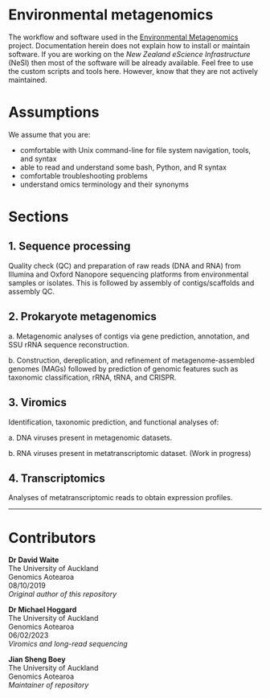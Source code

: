 # Environmental metagenomics

The workflow and software used in the [Environmental Metagenomics](https://www.genomics-aotearoa.org.nz/projects/environmental-metagenomics) project. Documentation herein does not explain how to install or maintain software. If you are working on the *New Zealand eScience Infrastructure* (NeSI) then most of the software will be already available. Feel free to use the custom scripts and tools here. However, know that they are not actively maintained.

# Assumptions

We assume that you are:
- comfortable with Unix command-line for file system navigation, tools, and syntax
- able to read and understand some bash, Python, and R syntax
- comfortable troubleshooting problems
- understand omics terminology and their synonyms

# Sections

## 1. Sequence processing

Quality check (QC) and preparation of raw reads (DNA and RNA) from Illumina and Oxford Nanopore sequencing platforms from environmental samples or isolates. This is followed by assembly of contigs/scaffolds and assembly QC.

## 2. Prokaryote metagenomics

a. Metagenomic analyses of contigs via gene prediction, annotation, and SSU rRNA sequence reconstruction.

b. Construction, dereplication, and refinement of metagenome-assembled genomes (MAGs) followed by prediction of genomic features such as taxonomic classification, rRNA, tRNA, and CRISPR.

## 3. Viromics

Identification, taxonomic prediction, and functional analyses of:

a. DNA viruses present in metagenomic datasets.

b. RNA viruses present in metatranscriptomic dataset. (Work in progress)

## 4. Transcriptomics

Analyses of metatranscriptomic reads to obtain expression profiles.

---

# Contributors

**Dr David Waite**<br>
The University of Auckland <br>
Genomics Aotearoa<br>
08/10/2019<br>
*Original author of this repository*

**Dr Michael Hoggard**<br>
The University of Auckland<br>
Genomics Aotearoa<br>
06/02/2023<br>
*Viromics and long-read sequencing*

**Jian Sheng Boey**<br>
The University of Auckland<br>
Genomics Aotearoa<br>
*Maintainer of repository*
